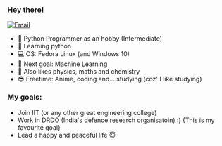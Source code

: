 
### Hey there!

[![Email](https://img.shields.io/badge/Email-Contact-red?style=for-the-badge&logo=gmail)](mailto:satvik90four@gmail.com)

- :snake: Python Programmer as an hobby (Intermediate)
- :microscope: Learning python
- :computer: OS: Fedora Linux (and Windows 10)
- :robot: Next goal: Machine Learning
- :apple: Also likes physics, maths and chemistry
- :sunglasses: Freetime: Anime, coding and... studying (coz' I like studying)

 ### My goals:
 
 - Join IIT (or any other great engineering college)
 - Work in DRDO (India's defence research organisatoin) :) {This is my favourite goal}
 - Lead a happy and peaceful life :innocent:

